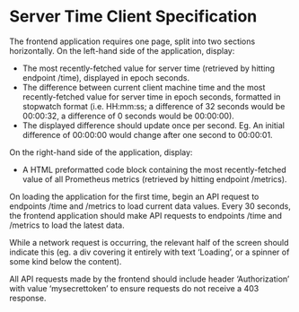 # Server Time Client Specification

The frontend application requires one page, split into two sections horizontally.
On the left-hand side of the application, display:
- The most recently-fetched value for server time (retrieved by hitting endpoint /time),
displayed in epoch seconds.
- The difference between current client machine time and the most recently-fetched value for server time in epoch seconds, formatted in stopwatch format (i.e. HH:mm:ss; a difference of 32 seconds would be 00:00:32, a difference of 0 seconds would be 00:00:00).
- The displayed difference should update once per second. Eg. An initial difference of 00:00:00 would change after one second to 00:00:01.

On the right-hand side of the application, display:
- A HTML preformatted code block containing the most recently-fetched value of all Prometheus metrics (retrieved by hitting endpoint /metrics).

On loading the application for the first time, begin an API request to endpoints /time and /metrics to load current data values. 
Every 30 seconds, the frontend application should make API requests to endpoints /time and /metrics to load the latest data.

While a network request is occurring, the relevant half of the screen should indicate this (eg. a div covering it entirely with text ‘Loading’, or a spinner of some kind below the content).

All API requests made by the frontend should include header ‘Authorization’ with value ‘mysecrettoken’ to ensure requests do not receive a 403 response.